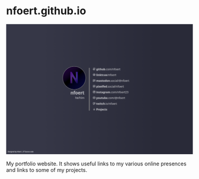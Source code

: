 # nfoert.github.io

![image](repo/images/image.png)

My portfolio website. It shows useful links to my various online presences and links to some of my projects.